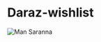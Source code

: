 # Daraz-wishlist
![Man Saranna](https://github.com/DulajUmansha/Daraz-wishlist/assets/89386135/fe644a8a-c240-4fdc-85b5-4b6937a67e2f)
